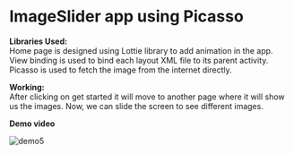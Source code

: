# ImageSlider app using Picasso 

**Libraries Used:**  
Home page is designed using Lottie library to add animation in the app.   
View binding is used to bind each layout XML file to its parent activity.   
Picasso is used to fetch the image from the internet directly.

**Working:**   
After clicking on get started it will move to another page where it will show us the images. Now, we can slide the screen to see different images.

**Demo video**

 ![demo5](https://user-images.githubusercontent.com/77639268/120113355-bcff4300-c197-11eb-8376-1a3d99f5b3a3.gif)





